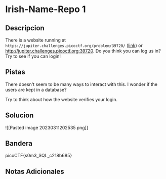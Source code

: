 # Irish-Name-Repo 1

## Descripcion
There is a website running at `https://jupiter.challenges.picoctf.org/problem/39720/` ([link](https://jupiter.challenges.picoctf.org/problem/39720/)) or http://jupiter.challenges.picoctf.org:39720. Do you think you can log us in? Try to see if you can login!

## Pistas
There doesn't seem to be many ways to interact with this. I wonder if the users are kept in a database?

Try to think about how the website verifies your login.

## Solucion 

![[Pasted image 20230311202535.png]]

## Bandera
picoCTF{s0m3_SQL_c218b685}
## Notas Adicionales 

